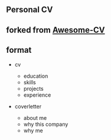 ## Personal CV

## forked from [Awesome-CV](https://github.com/posquit0/Awesome-CV)


## format
- cv
    - education
    - skills
    - projects
    - experience

- coverletter
    - about me
    - why this company
    - why me
